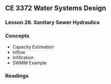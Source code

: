 ## CE 3372 Water Systems Design
### Lesson 26. Sanitary Sewer Hydraulics

### Concepts

- Capacity Estimation
- Inflow
- Infiltration
- SWMM Example

### Readings

```python

```
